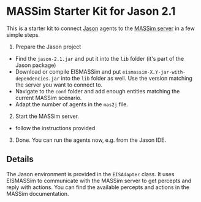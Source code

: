 # MASSim Starter Kit for Jason 2.1

This is a starter kit to connect [Jason](http://jason.sourceforge.net/) agents
to the [MASSim server](https://multiagentcontest.org) in a few simple steps.

1. Prepare the Jason project
 - Find the ``jason-2.1.jar`` and put it into the ``lib`` folder (it's part of the Jason package)
 - Download or compile EISMASSim and put ``eismassim-X.Y-jar-with-dependencies.jar``
 into the ``lib`` folder as well. Use the version matching the server you want to
 connect to.
 - Navigate to the ``conf`` folder and add enough entities matching the current
 MASSim scenario.
 - Adapt the number of agents in the ``mas2j`` file.
2. Start the MASSim server.
 - follow the instructions provided
3. Done. You can run the agents now, e.g. from the Jason IDE.

## Details
The Jason environment is provided in the ``EISAdapter`` class. It uses EISMASSim
to communicate with the MASSim server to get percepts and reply with actions.
You can find the available percepts and actions in the MASSim documentation.
